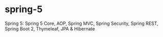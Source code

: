 # spring-5
Spring 5: Spring 5 Core, AOP, Spring MVC, Spring Security, Spring REST, Spring Boot 2, Thymeleaf, JPA &amp; Hibernate
